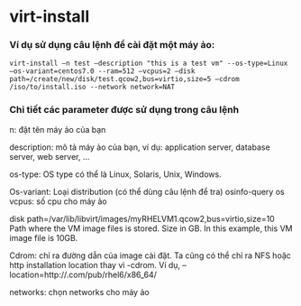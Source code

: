# virt-install
### Ví dụ sử dụng câu lệnh để cài đặt một máy ảo:
```
virt-install –n test –description "this is a test vm" --os-type=Linux –os-variant=centos7.0 --ram=512 –vcpus=2 –disk path=/create/new/disk/test.qcow2,bus=virtio,size=5 –cdrom /iso/to/install.iso --network network=NAT
```
### Chi tiết các parameter được sử dụng trong câu lệnh
n: đặt tên máy ảo của bạn

description: mô tả máy ảo của bạn, ví dụ: application server, database server, web server, …

os-type: OS type có thể là Linux, Solaris, Unix, Windows.

Os-variant: Loại distribution (có thể dùng câu lệnh để tra) osinfo-query os
vcpus: số cpu cho máy ảo

disk path=/var/lib/libvirt/images/myRHELVM1.qcow2,bus=virtio,size=10 Path where the VM image files is stored. Size in GB. In this example, this VM image file is 10GB. 

Cdrom: chỉ ra đường dẫn của image cài đặt. Ta cũng có thể chỉ ra NFS hoặc http installation location thay vì -cdrom. Ví dụ, –location=http://.com/pub/rhel6/x86_64/ 

networks: chọn networks cho máy ảo

